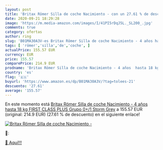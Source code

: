 ```yaml
---
layout: post
title: 'Britax Römer Silla de coche Nacimiento - con un 27.61 % de descuento'
date: 2020-09-21 18:29:28
image: 'https://m.media-amazon.com/images/I/41PI5rDqJ5L._SL200_.jpg'
comments: true
category: ofertas
author: ring
slug: 'B01MA30A3V-es Britax Römer Silla de coche Nacimiento - 4 años hasta 18...'
tags: [ 'römer','silla','de','coche', ]
actualPrice: 155.57 EUR
currency: EUR
price: 155.57
comparePrice: 214.9 EUR
prodname: 'Britax Römer Silla de coche Nacimiento - 4 años  hasta 18 kg  FIRST CLASS PLUS Grupo 0+/1  Storm Grey'
country: 'es'
flag: '🇪🇸'
buyurl: 'https://www.amazon.es/dp/B01MA30A3V/?tag=tolees-21'
descuento: '27.61'
average: '155.57'
---
```


En este momento está [Britax Römer Silla de coche Nacimiento - 4 años  hasta 18 kg  FIRST CLASS PLUS Grupo 0+/1  Storm Grey](https://www.amazon.es/dp/B01MA30A3V/?tag=tolees-21) a 155.57 EUR (original: 214.9 EUR) (27.61 %  de descuento) en el siguiente enlace!

[![Britax Römer Silla de coche Nacimiento -](https://m.media-amazon.com/images/I/41PI5rDqJ5L._SL200_.jpg)](https://www.amazon.es/dp/B01MA30A3V/?tag=tolees-21)

🔎:


[🛒 Aquí!!!](https://www.amazon.es/dp/B01MA30A3V/?tag=tolees-21)
